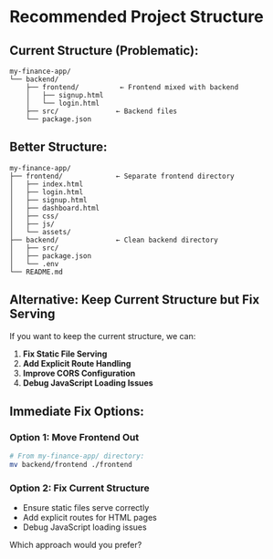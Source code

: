 # Recommended Project Structure

## Current Structure (Problematic):
```
my-finance-app/
└── backend/
    ├── frontend/          ← Frontend mixed with backend
    │   ├── signup.html
    │   └── login.html
    ├── src/              ← Backend files
    └── package.json
```

## Better Structure:
```
my-finance-app/
├── frontend/             ← Separate frontend directory
│   ├── index.html
│   ├── login.html
│   ├── signup.html
│   ├── dashboard.html
│   ├── css/
│   ├── js/
│   └── assets/
├── backend/              ← Clean backend directory
│   ├── src/
│   ├── package.json
│   └── .env
└── README.md
```

## Alternative: Keep Current Structure but Fix Serving

If you want to keep the current structure, we can:

1. **Fix Static File Serving**
2. **Add Explicit Route Handling**  
3. **Improve CORS Configuration**
4. **Debug JavaScript Loading Issues**

## Immediate Fix Options:

### Option 1: Move Frontend Out
```bash
# From my-finance-app/ directory:
mv backend/frontend ./frontend
```

### Option 2: Fix Current Structure
- Ensure static files serve correctly
- Add explicit routes for HTML pages
- Debug JavaScript loading issues

Which approach would you prefer? 